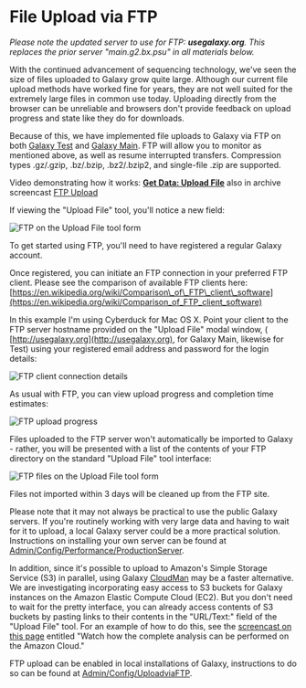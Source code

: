 # File Upload via FTP

_Please note the updated server to use for FTP: **usegalaxy.org**. This
replaces the prior server "main.g2.bx.psu" in all materials below._

With the continued advancement of sequencing technology, we've seen the size of
files uploaded to Galaxy grow quite large. Although our current file upload
methods have worked fine for years, they are not well suited for the extremely
large files in common use today. Uploading directly from the browser can be
unreliable and browsers don't provide feedback on upload progress and state
like they do for downloads.

Because of this, we have implemented file uploads to Galaxy via FTP on both
[Galaxy Test](http://test.g2.bx.psu.edu/) and [Galaxy
Main](http://usegalaxy.org/). FTP will allow you to monitor as mentioned above,
as well as resume interrupted transfers. Compression types .gz/.gzip,
.bz/.bzip, .bz2/.bzip2, and single-file .zip are supported.

Video demonstrating how it works: **[Get Data: Upload
File](http://vimeo.com/galaxyproject/upload)** also in archive screencast [FTP
Upload](Screencast%3Aquickie_17_ftp_upload%2Fflow.html)

If viewing the "Upload File" tool, you'll notice a new field:

![FTP on the Upload File tool form](ftp1.png)

To get started using FTP, you'll need to have registered a regular Galaxy
account.

Once registered, you can initiate an FTP connection in your preferred FTP
client. Please see the comparison of available FTP clients here:
[https://en.wikipedia.org/wiki/Comparison\_of\_FTP\_client\_software](https://en.wikipedia.org/wiki/Comparison_of_FTP_client_software)

In this example I'm using Cyberduck for Mac OS X. Point your client to the FTP
server hostname provided on the "Upload File" modal window, (
[http://usegalaxy.org](http://usegalaxy.org), for Galaxy Main, likewise for
Test) using your registered email address and password for the login details:

![FTP client connection details](ftp2.png)

As usual with FTP, you can view upload progress and completion time estimates:

![FTP upload progress](ftp3.png)

Files uploaded to the FTP server won't automatically be imported to Galaxy -
rather, you will be presented with a list of the contents of your FTP directory
on the standard "Upload File" tool interface:

![FTP files on the Upload File tool form](ftp4.png)

Files not imported within 3 days will be cleaned up from the FTP site.

Please note that it may not always be practical to use the public Galaxy
servers. If you're routinely working with very large data and having to wait
for it to upload, a local Galaxy server could be a more practical solution.
Instructions on installing your own server can be found at
[Admin/Config/Performance/ProductionServer](Admin%2FConfig%2FPerformance%2FProductionServer).

In addition, since it's possible to upload to Amazon's Simple Storage Service
(S3) in parallel, using Galaxy [CloudMan](CloudMan) may be a faster
alternative. We are investigating incorporating easy access to S3 buckets for
Galaxy instances on the Amazon Elastic Compute Cloud (EC2). But you don't need
to wait for the pretty interface, you can already access contents of S3 buckets
by pasting links to their contents in the "URL/Text:" field of the "Upload
File" tool. For an example of how to do this, see the [screencast on this
page](http://usegalaxy.org/heteroplasmy) entitled "Watch how the complete
analysis can be performed on the Amazon Cloud."

FTP upload can be enabled in local installations of Galaxy, instructions to do
so can be found at [Admin/Config/UploadviaFTP](Admin%2FConfig%2FUploadviaFTP).
